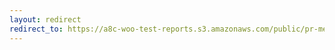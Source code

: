 ```yaml
---
layout: redirect
redirect_to: https://a8c-woo-test-reports.s3.amazonaws.com/public/pr-merge/38176/api/index.html
---
```

